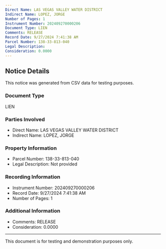```yaml
---
Direct Name: LAS VEGAS VALLEY WATER DISTRICT
Indirect Name: LOPEZ, JORGE
Number of Pages: 1
Instrument Number: 202409270000206
Document Type: LIEN
Comments: RELEASE
Record Date: 9/27/2024 7:41:38 AM
Parcel Number: 138-33-813-040
Legal Description: 
Consideration: 0.0000
---
```


## Notice Details

This notice was generated from CSV data for testing purposes.

### Document Type
LIEN

### Parties Involved
- Direct Name: LAS VEGAS VALLEY WATER DISTRICT
- Indirect Name: LOPEZ, JORGE

### Property Information
- Parcel Number: 138-33-813-040
- Legal Description: Not provided

### Recording Information
- Instrument Number: 202409270000206
- Record Date: 9/27/2024 7:41:38 AM
- Number of Pages: 1

### Additional Information
- Comments: RELEASE
- Consideration: 0.0000

---

This document is for testing and demonstration purposes only.

